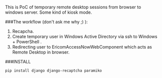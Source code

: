 
This is PoC of temporary remote desktop sessions from browser to windows server. Some kind of kiosk mode.

###The workflow (don't ask me why ;) ):

	
1. Recapcha.
2. Create temporary user in Windows Active Directory via ssh to Windows + PowerShell . 
3. Redirecting user to EricomAccessNowWebComponent which acts as Remote Desktop in browser.

	
###INSTALL
	
    pip install django django-recaptcha paramiko

